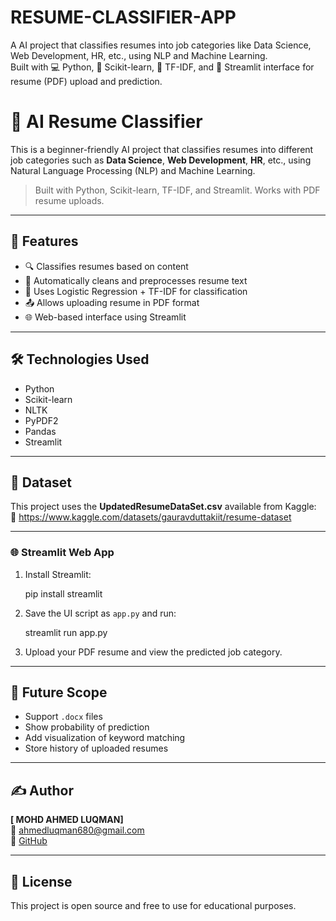 # RESUME-CLASSIFIER-APP
A AI project that classifies resumes into job categories like Data Science, Web Development, HR, etc., using NLP and Machine Learning.<br>  Built with 💻 Python, 🧪 Scikit-learn, 🧠 TF-IDF, and 📄 Streamlit interface for resume (PDF) upload and prediction.
# 🧠 AI Resume Classifier

This is a beginner-friendly AI project that classifies resumes into different job categories such as **Data Science**, **Web Development**, **HR**, etc., using Natural Language Processing (NLP) and Machine Learning.

> Built with Python, Scikit-learn, TF-IDF, and Streamlit. Works with PDF resume uploads.

---

## 📌 Features

- 🔍 Classifies resumes based on content
- 🧼 Automatically cleans and preprocesses resume text
- 🧠 Uses Logistic Regression + TF-IDF for classification
- 📤 Allows uploading resume in PDF format
- 🌐 Web-based interface using Streamlit

---

## 🛠️ Technologies Used

- Python  
- Scikit-learn  
- NLTK  
- PyPDF2  
- Pandas  
- Streamlit  

---

## 📂 Dataset

This project uses the **UpdatedResumeDataSet.csv** available from Kaggle:  
🔗 https://www.kaggle.com/datasets/gauravduttakiit/resume-dataset

---

### 🌐 Streamlit Web App

1. Install Streamlit:
  
    pip install streamlit
    

2. Save the UI script as `app.py` and run:
    
    streamlit run app.py
    

3. Upload your PDF resume and view the predicted job category.

---

## 🔮 Future Scope

- Support `.docx` files  
- Show probability of prediction  
- Add visualization of keyword matching  
- Store history of uploaded resumes  

---

## ✍️ Author

**[ MOHD AHMED LUQMAN]**  
📧 ahmedluqman680@gmail.com  
🔗 [GitHub](https://github.com/mohdahmedluqman)

---

## 📃 License

This project is open source and free to use for educational purposes.


